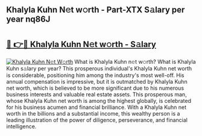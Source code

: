 ## Khalyla Kuhn N𝚎t w𝚘rth - Part-XTX S𝚊lary per year nq86J

# <h2><a href="http://gc1iiz.nevu.top/?p=Khalyla+Kuhn">🔗 👉🔴 Khalyla Kuhn N𝚎t w𝚘rth - S𝚊lary</a></h2>

[![Khalyla Kuhn N𝚎t W𝚘rth](https://i.imgur.com/Oavwk0R.jpeg)](http://gc1iiz.nevu.top/?p=Khalyla+Kuhn)
What is Khalyla Kuhn n𝚎t w𝚘rth? What is Khalyla Kuhn s𝚊lary per year?
This prosperous individual's Khalyla Kuhn net worth is considerable, positioning him among the industry's most well-off. His annual compensation is impressive, but it is outmatched by Khalyla Kuhn net worth, which is believed to be more significant due to his numerous business interests and valuable real estate assets. This prosperous man, whose Khalyla Kuhn net worth is among the highest globally, is celebrated for his business acumen and financial brilliance. With a Khalyla Kuhn net worth in the billions and a substantial income, this wealthy person is a leading illustration of the power of diligence, perseverance, and financial intelligence.
